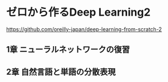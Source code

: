 # ゼロから作るDeep Learning2
https://github.com/oreilly-japan/deep-learning-from-scratch-2
## 1章 ニューラルネットワークの復習
## 2章 自然言語と単語の分散表現